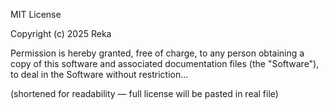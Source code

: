 MIT License

Copyright (c) 2025 Reka

Permission is hereby granted, free of charge, to any person obtaining a copy
of this software and associated documentation files (the "Software"), to deal
in the Software without restriction...

(shortened for readability — full license will be pasted in real file)

